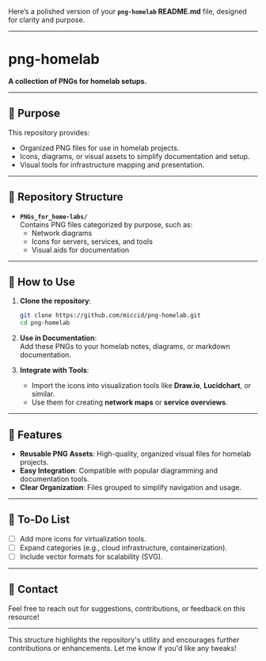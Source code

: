 Here’s a polished version of your **`png-homelab` README.md** file, designed for clarity and purpose.

---

# png-homelab

**A collection of PNGs for homelab setups.**

---

## 📌 Purpose

This repository provides:
- Organized PNG files for use in homelab projects.
- Icons, diagrams, or visual assets to simplify documentation and setup.
- Visual tools for infrastructure mapping and presentation.

---

## 📁 Repository Structure

- **`PNGs_for_home-labs/`**  
   Contains PNG files categorized by purpose, such as:
   - Network diagrams  
   - Icons for servers, services, and tools  
   - Visual aids for documentation  

---

## 🚀 How to Use

1. **Clone the repository**:
   ```bash
   git clone https://github.com/miccid/png-homelab.git
   cd png-homelab
   ```

2. **Use in Documentation**:  
   Add these PNGs to your homelab notes, diagrams, or markdown documentation.

3. **Integrate with Tools**:  
   - Import the icons into visualization tools like **Draw.io**, **Lucidchart**, or similar.  
   - Use them for creating **network maps** or **service overviews**.

---

## 🎯 Features

- **Reusable PNG Assets**: High-quality, organized visual files for homelab projects.
- **Easy Integration**: Compatible with popular diagramming and documentation tools.
- **Clear Organization**: Files grouped to simplify navigation and usage.

---

## 📄 To-Do List
- [ ] Add more icons for virtualization tools.  
- [ ] Expand categories (e.g., cloud infrastructure, containerization).  
- [ ] Include vector formats for scalability (SVG).

---

## 📧 Contact

Feel free to reach out for suggestions, contributions, or feedback on this resource!

---

This structure highlights the repository's utility and encourages further contributions or enhancements. Let me know if you'd like any tweaks!
